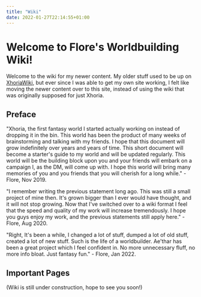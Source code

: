 ```yaml
---
title: "Wiki"
date: 2022-01-27T22:14:55+01:00
---
```


# Welcome to Flore's Worldbuilding Wiki!

Welcome to the wiki for my newer content. My older stuff used to be up on [XhoriaWiki](https://xhoria.miraheze.org/wiki/Main_Page), but ever since I was able to get my own site working, I felt like moving the newer content over to this site, instead of using the wiki that was originally supposed for just Xhoria.

## Preface

"Xhoria, the first fantasy world I started actually working on instead of dropping it in the bin. This world has been the product of many weeks of brainstorming and talking with my friends. I hope that this document will grow indefinitely over years and years of time. This short document will become a starter's guide to my world and will be updated regularly. This world will be the building block upon you and your friends will embark on a campaign I, as the DM, will come up with. I hope this world will bring many memories of you and you friends that you will cherish for a long while." - Flore, Nov 2019.

"I remember writing the previous statement long ago. This was still a small project of mine then. It's grown bigger than I ever would have thought, and it will not stop growing. Now that I've switched over to a wiki format I feel that the speed and quality of my work will increase tremendously. I hope you guys enjoy my work, and the previous statements still apply here." - Flore, Aug 2020.

"Right, It's been a while, I changed a lot of stuff, dumped a lot of old stuff, created a lot of new stuff. Such is the life of a worldbuilder. Ae'thar has been a great project which I feel confident in. No more unnecessary fluff, no more info bloat. Just fantasy fun." - Flore, Jan 2022.

## Important Pages
(Wiki is still under construction, hope to see you soon!)
